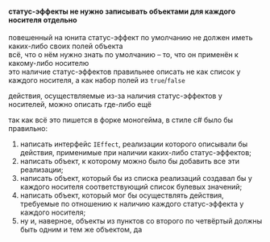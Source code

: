 #### статус-эффекты не нужно записывать объектами для каждого носителя отдельно

повешенный на юнита статус-эффект по умолчанию не должен иметь каких-либо своих полей объекта  
всё, что о нём нужно знать по умолчанию – то, что он применён к какому-либо носителю  
это наличие статус-эффектов правильнее описать не как список у каждого носителя, а как набор полей из ``true``/``false``

действия, осуществляемые из-за наличия статус-эффектов у носителей, можно описать где-либо ещё

так как всё это пишется в форке моногейма, в стиле c# было бы правильно:
1. написать интерфейс ``IEffect``, реализации которого описывали бы действия, применимые при наличии каких-либо статус-эффектов;
2. написать объект, к которому можно было бы добавить все эти реализации;
3. написать объект, который бы из списка реализаций создавал бы у каждого носителя соответствующий список булевых значений;
4. написать объект, который мог бы осуществлять действия, требуемые по отношению к наличию каждого статус-эффекта у каждого носителя;
5. ну и, наверное, объекты из пунктов со второго по четвёртый должны быть одним и тем же объектом, да
